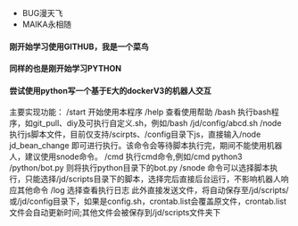 - BUG漫天飞
- MAIKA永相随

#### 刚开始学习使用GITHUB，我是一个菜鸟
#### 同样的也是刚开始学习PYTHON
#### 尝试使用python写一个基于E大的dockerV3的机器人交互
主要实现功能：
 /start 开始使用本程序
    /help 查看使用帮助
    /bash 执行bash程序，如git_pull、diy及可执行自定义.sh，例如/bash /jd/config/abcd.sh
    /node 执行js脚本文件，目前仅支持/scirpts、/config目录下js，直接输入/node jd_bean_change 即可进行执行。该命令会等待脚本执行完，期间不能使用机器人，建议使用snode命令。
    /cmd 执行cmd命令,例如/cmd python3 /python/bot.py 则将执行python目录下的bot.py
    /snode 命令可以选择脚本执行，只能选择/jd/scripts目录下的脚本，选择完后直接后台运行，不影响机器人响应其他命令
    /log 选择查看执行日志
    此外直接发送文件，将自动保存至/jd/scripts/或/jd/config目录下，如果是config.sh，crontab.list会覆盖原文件，crontab.list文件会自动更新时间;其他文件会被保存到/jd/scripts文件夹下
